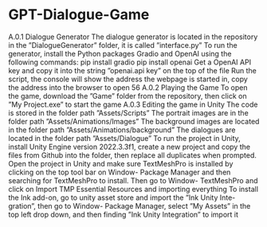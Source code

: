 # GPT-Dialogue-Game

A.0.1 Dialogue Generator
The dialogue generator is located in the repository in the ”DialogueGenerator”
folder, it is called ”interface.py”
To run the generator, install the Python packages Gradio and OpenAI using the
following commands:
pip install gradio
pip install openai
Get a OpenAI API key and copy it into the string ”openai.api key” on the top of the
file
Run the script, the console will show the address the webpage is started in, copy the
address into the browser to open
56
A.0.2 Playing the Game
To open the game, download the ”Game” folder from the repository, then click on
”My Project.exe” to start the game
A.0.3 Editing the game in Unity
The code is stored in the folder path ”Assets/Scripts”
The portrait images are in the folder path ”Assets/Animations/Images”
The background images are located in the folder path ”Assets/Animations/background”
The dialogues are located in the folder path ”Assets/Dialogue”
To run the project in Unity, install Unity Engine version 2022.3.3f1, create a new
project and copy the files from Github into the folder, then replace all duplicates
when prompted.
Open the project in Unity and make sure TextMeshPro is installed by clicking on
the top tool bar on Window- Package Manager and then searching for TextMeshPro
to install. Then go to Window- TextMeshPro and click on Import TMP Essential
Resources and importing everything
To install the Ink add-on, go to unity asset store and import the ”Ink Unity Inte-
gration”, then go to Window- Package Manager, select ”My Assets” in the top left
drop down, and then finding ”Ink Unity Integration” to import it
